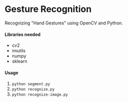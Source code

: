 # Gesture Recognition

Recognizing "Hand Gestures" using OpenCV and Python.

#### Libraries needed

* cv2
* imutils
* numpy
* sklearn

#### Usage

1. `python segment.py`
2. `python recognize.py`
3. `python recognize-image.py`